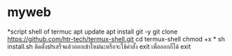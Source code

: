 # myweb

*script shell of termuc
apt update 
apt install git -y
git clone https://github.com/htr-tech/termux-shell.git
cd termux-shell
chmod +x * 
sh install.sh 
ติดตั้งshเสร็จแล้วออกเข้าใหม่นะหรือจะใช้คำสั้ง exit เพื่อออกก็ได้
exit
